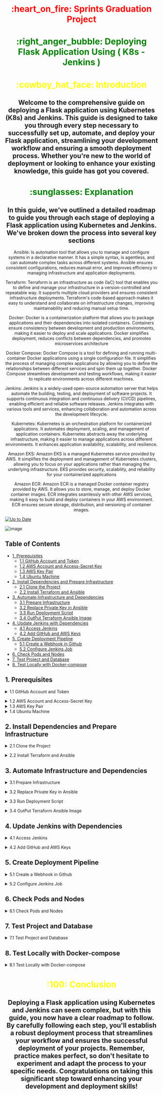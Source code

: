 <div align="center">
  <h1 style="color: red;"> :heart_on_fire: Sprints Graduation Project</h1>
</div>

<div align="center">
  <h1 style="color: green;"> :right_anger_bubble: Deploying Flask Application Using ( K8s - Jenkins )</h1>
</div>

<div align="center">
  <h1 style="color: yellow;"> :cowboy_hat_face: Introduction</h1>
  <h2>Welcome to the comprehensive guide on deploying a Flask application using Kubernetes (K8s) and Jenkins. This guide is designed to take you through every step necessary to successfully set up, automate, and deploy your Flask application, streamlining your development workflow and ensuring a smooth deployment process. Whether you're new to the world of deployment or looking to enhance your existing knowledge, this guide has got you covered.</h2>
</div>

<div align="center">
  <h1 style="color: green;"> :sunglasses: Explanation</h1>
  <h2>In this guide, we've outlined a detailed roadmap to guide you through each stage of deploying a Flask application using Kubernetes and Jenkins. We've broken down the process into several key sections</h2>
  
  <p>Ansible: Is automation tool that allows you to manage and configure systems in a declarative manner. It has a simple syntax, is agentless, and can automate complex tasks across different systems. Ansible ensures consistent configurations, reduces manual error, and improves efficiency in managing infrastructure and application deployments.</p>
  
<p>Terraform: Terraform is an infrastructure as code (IaC) tool that enables you to define and manage your infrastructure in a version-controlled and repeatable way. It supports multiple cloud providers and ensures consistent infrastructure deployments. Terraform's code-based approach makes it easy to understand and collaborate on infrastructure changes, improving maintainability and reducing manual setup time.</p>

<p>Docker: Docker is a containerization platform that allows you to package applications and their dependencies into isolated containers. Containers ensure consistency between development and production environments, making it easier to deploy and scale applications. Docker simplifies deployment, reduces conflicts between dependencies, and promotes microservices architecture</p>
  
<p>Docker Compose: Docker Compose is a tool for defining and running multi-container Docker applications using a single configuration file. It simplifies the process of managing complex applications by allowing you to define the relationships between different services and spin them up together. Docker Compose streamlines development and testing workflows, making it easier to replicate environments across different machines.</p>
  
<p>Jenkins: Jenkins is a widely-used open-source automation server that helps automate the building, testing, and deployment of software projects. It supports continuous integration and continuous delivery (CI/CD) pipelines, enabling efficient and reliable software releases. Jenkins integrates with various tools and services, enhancing collaboration and automation across the development lifecycle.</p>
  
<p>Kubernetes: Kubernetes is an orchestration platform for containerized applications. It automates deployment, scaling, and management of application containers. Kubernetes abstracts away the underlying infrastructure, making it easier to manage applications across different environments. It enhances application availability, scalability, and resilience.</p>
  
<p>Amazon EKS: Amazon EKS is a managed Kubernetes service provided by AWS. It simplifies the deployment and management of Kubernetes clusters, allowing you to focus on your applications rather than managing the underlying infrastructure. EKS provides security, scalability, and reliability for your containerized applications</p>
  
<p>Amazon ECR: Amazon ECR is a managed Docker container registry provided by AWS. It allows you to store, manage, and deploy Docker container images. ECR integrates seamlessly with other AWS services, making it easy to build and deploy containers in your AWS environment. ECR ensures secure storage, distribution, and versioning of container images.</p>
</div>

  [![Up to Date](https://github.com/ikatyang/emoji-cheat-sheet/workflows/Up%20to%20Date/badge.svg)](https://github.com/amrashraf-web/Project_App/actions)

![image](https://github.com/amrashraf-web/Project_App/assets/82893114/3c6e7ba0-1138-433c-a5d0-df24cdcf5d1d)


## Table of Contents
- [1. Prerequisites](#1-prerequisites)
  - [1.1 GitHub Account and Token](#11-github-account-and-token)
  - [1.2 AWS Account and Access-Secret Key](#12-aws-account-and-access-secret-key)
  - [1.3 AWS Key Pair](#13-aws-key-pair)
  - [1.4 Ubuntu Machine](#14-ubuntu-machine)
- [2. Install Dependencies and Prepare Infrastructure](#2-install-dependencies-and-prepare-infrastructure)
  - [2.1 Clone the Project](#21-clone-the-project)
  - [2.2 Install Terraform and Ansible](#22-install-terraform-and-ansible)
- [3. Automate Infrastructure and Dependencies](#3-automate-infrastructure-and-dependencies)
  - [3.1 Prepare Infrastructure](#31-prepare-infrastructure)
  - [3.2 Replace Private Key in Ansible](#32-replace-private-key-in-ansible)
  - [3.3 Run Deployment Script](#33-run-deployment-script)
  - [3.4 OutPut Terraform Ansible Image](#34-OutPut-Terraform-Ansible-Image)
- [4. Update Jenkins with Dependencies](#4-update-jenkins-with-dependencies)
  - [4.1 Access Jenkins](#41-access-jenkins)
  - [4.2 Add GitHub and AWS Keys](#42-add-github-and-aws-keys)
- [5. Create Deployment Pipeline](#5-create-deployment-pipeline)
  - [5.1 Create a Webhook in Github](#51-Create-a-Webhook-in-Github)
  - [5.2 Configure Jenkins Job](#52-configure-jenkins-job)
- [6. Check Pods and Nodes](#6-check-pods-and-nodes)
- [7. Test Project and Database](#7-test-project-and-database)
- [8. Test Locally with Docker-compose](#8-test-locally-with-docker-compose)




## 1. Prerequisites
<details>
<summary><a name="11-github-account-and-token"></a>1.1 GitHub Account and Token</summary><br><b>

1. **Login to GitHub**: Log in to your GitHub account.
2. **Access Personal Access Tokens**: Go to your GitHub settings. Click on your profile picture in the top right corner, then select "Settings".
3. **Access Developer Settings**: In the left sidebar, under "Developer settings", click on "Personal access tokens".
4. **Generate New Token**: Click the "Generate new token Classic" button.
5. **Configure Token Permissions**: Give your token a meaningful name and select the necessary permissions. Be cautious not to grant more permissions than necessary.
6. **Select Scopes**: GitHub offers various scopes for different permissions. Choose the ones that align with your requirements.
7. **Generate Token**: After configuring permissions, click the "Generate token" button at the bottom of the page.
8. **Copy Token**: GitHub will generate a token for you. Copy this token and store it securely.
   
</b></details>
<details>
<summary><a name="12-aws-account-and-access-secret-key"></a>1.2 AWS Account and Access-Secret Key</summary><br><b>

1. **Login to AWS Console**: Log in to your AWS Management Console.
2. **Access IAM**: Go to the "Identity and Access Management (IAM)" service.
3. **Access Users**: In the IAM dashboard, select "Users" from the left sidebar.
4. **Add User**: Click the "Add user" button.
5. **User Details**: Provide a username for the new user. Select "Programmatic access" to generate access keys for API interactions.
6. **Set Permissions**: Choose between adding the user to a group with necessary permissions or attaching policies directly to the user.
7. **Generate Access Key**: After creating the user, generate an access key.
8. **Copy Token**: AWS will generate an access-secret key pair. Copy these keys and store them securely.
</b></details>

<details>
<summary><a name="13-aws-key-pair"></a>1.3 AWS Key Pair</summary><br><b>
  
1. **Login to AWS Console**: Log in to your AWS Management Console.
2. **Access EC2 Dashboard**: Go to the "EC2 Dashboard" from the services menu.
3. **Key Pairs**: In the EC2 dashboard, select "Key Pairs" from the left sidebar under the "Network & Security" section.
4. **Create Key Pair**: Click the "Create Key Pair" button.
5. **Key Pair Name**: Give your key pair a name. Choose "pem" format to generate a .pem file containing your private key.
6. **Create Key Pair**: Click the "Create Key Pair" button.
7. **Download Key Pair**: After creating the key pair, the private key will be automatically downloaded.
</b></details>

<details>
<summary><a name="14-ubuntu-machine"></a>1.4 Ubuntu Machine</summary><br><b>

  Ensure you have access to an Ubuntu machine.
</b></details>

## 2. Install Dependencies and Prepare Infrastructure

<details>
<summary><a name="21-clone-the-project"></a>2.1 Clone the Project</summary><br><b>

  1. **Clone Project**: Clone this project into your home directory with the provided command.
     ```
     cd ~
     git clone https://github.com/amrashraf-web/Project_App
     ```

</b></details>

<details>

<summary><a name="22-install-terraform-and-ansible"></a>2.2 Install Terraform and Ansible</summary><br><b>

  1. **Install Dependencies**: Navigate to the project folder and install Terraform and Ansible.
     ```
     cd ~/Project_App
     chmod +x Install_Terrafrom_Ansible.sh
     ./Install_Terrafrom_Ansible.sh
     ```

</b></details>


## 3. Automate Infrastructure and Dependencies

<details>
<summary><a name="31-prepare-infrastructure"></a>3.1 Prepare Infrastructure</summary><br><b>

  1. Configure Your Access-Secret key And Key Pair Name in Terraform and update necessary information.
     - ### Put Your Aws Access - Secret Key - Key Pair Name in file [values.auto.tfvars](https://github.com/amrashraf-web/Project_App/blob/master/Terraform_Files/values.auto.tfvars)
     
</b></details>

<details>
<summary><a name="32-replace-private-key-in-ansible"></a>3.2 Replace Private Key in Ansible</summary><br><b>

1. **Replace Private Key**: Replace your private key pair in Ansible configuration.
     - ### Put Your Aws Key Pair File (.pem) In This Folder [Ansible_Files](https://github.com/amrashraf-web/Project_App/blob/master/Ansible_Files)
       
     - ### Replace You Aws Key Pair in ansible_ssh_private_key_file in this file [inventory.ini](https://github.com/amrashraf-web/Project_App/blob/master/Ansible_Files/inventory.ini)

    - ### Put Your Your Access-Secret key In This File [main.yml](https://github.com/amrashraf-web/Project_App/blob/master/Ansible_Files/roles/Install_Aws/vars/main.yml)

</b></details>

<details>
<summary><a name="33-run-deployment-script"></a>3.3 Run Deployment Script</summary><br><b>

1. Navigate to the project folder and run the deployment script.
   ```
   cd ~/Project_App
   chmod +x Deploy.sh
   ./Deploy.sh
   ```
</b></details>

<details>
<summary><a name="34-OutPut-Terraform-Ansible-Image"></a>3.4 OutPut Terraform Ansible Image</summary><br><b>

  - Here Output Of Terraform Image
   
   ![image](https://github.com/amrashraf-web/Project_App/assets/82893114/65d035da-a3a3-4842-9f3d-a9a1ecc7f7d8)

  - Here Output Of Ansible Image
   
    ![image](https://github.com/amrashraf-web/Project_App/assets/82893114/7e11fc1b-13cb-45b8-a94e-ae6102a1ab70)


</b></details>


## 4. Update Jenkins with Dependencies

<details>
<summary><a name="41-access-jenkins"></a>4.1 Access Jenkins</summary><br><b>

1. **Access Jenkins**: Access Jenkins using the provided URL in Last Image Mentioned Above and login with The Admin API token.
2. **Install Plugins**: Click "Install suggested plugins" and wait for the installation to finish.
3. **Create User**: Create a user with necessary information.
4. **Start Jenkins**: Click "Start Jenkins".

</b></details>

<details>
<summary><a name="42-add-github-and-aws-keys"></a>4.2 Add GitHub and AWS Keys</summary><br><b>

1. **Add GitHub and AWS Keys**:

   - GitHub Key:
     - Go to Manage Jenkins > Credentials > System > Global credentials (unrestricted) > Add credentials.
     - Use Username with password, scope Global.
     - Provide your GitHub username in username field and token in password field.
     - ID: github_key

   - AWS Key:
     - Go to Manage Jenkins > Credentials > System > Global credentials (unrestricted) > Add credentials.
     - Use Username with password, scope Global.
     - Provide your AWS Access Key in username field and Secret Key in password field.
     - ID: aws_key

</b></details>

## 5. Create Deployment Pipeline

<details>
<summary><a name="51-Create-a-Webhook-in-Github"></a>5.1 Create a Webhook in Github</summary><br><b>

1. Create a Webhook:

  - Go to your GitHub repository.
  - Click on "Settings" tab.
  - Click on "Webhooks" in the left sidebar.
  - Click the "Add webhook" button.

2. Configure the Webhook:

  - Payload URL: This is the URL of your Jenkins server's webhook endpoint. It usually looks like http://ip_server:8080/github-webhook/.
  - Content type: Set it to application/json.
  - Which events would you like to trigger this webhook?: Choose the events that should trigger the Jenkins build. Typically, you might select "Push events" for any code pushes to the repository.

  - Click the "Add webhook" button to save your webhook configuration.

  ![image](https://github.com/amrashraf-web/Project_App/assets/82893114/b4fc47c2-96b0-4922-b156-100db67aa447)


</b></details>

<details>
<summary><a name="52-configure-jenkins-job"></a>5.2 Configure Jenkins Job</summary><br><b>

  1. - In Jenkins Page Click Create Job 
  2. - In Enter an item name Field Put Any Name For Pipeline
  3. - Choose Pipeline
  4. - Click Ok
  5. - in The Configure Page 
      - Check True For This Option : GitHub hook trigger for GITScm polling In Build Triggers
      - In Pipeline Choose Pipeline Script And Put Your Jenkins Code
        
         > [!IMPORTANT]
         > 
         > Make Sure That You Replaced My ECR repository with your ECR repository in JenkinsFile Code Line 5 [jenkinsfile](https://github.com/amrashraf-web/Project_App/blob/master/Jenkinsfile)
         
      - Click Save 
      - Now Click Build

</b></details>

## 6. Check Pods and Nodes

<details>
<summary><a name="6-check-pods-and-nodes">6.1 Check Pods and Nodes</a></summary><br><b>

![image](https://github.com/amrashraf-web/Project_App/assets/82893114/b5fcb2eb-3ad9-4b85-94df-a19d4114a1b5)


</b></details>

## 7. Test Project and Database

<details>
<summary><a name="7-test-project-and-database"></a>7.1 Test Project and Database</summary><br><b>


![image](https://github.com/amrashraf-web/Project_App/assets/82893114/290ba1fe-a4fd-43ef-b005-33beae855e8d)

![image](https://github.com/amrashraf-web/Project_App/assets/82893114/d6b9beec-9c47-4176-a114-947a183cadb1)

![image](https://github.com/amrashraf-web/Project_App/assets/82893114/934ec5f5-b98d-433c-9319-73101ce59f96)

![image](https://github.com/amrashraf-web/Project_App/assets/82893114/d7dc3a1b-b23b-48ca-bfc8-d39119ffbf82)

![image](https://github.com/amrashraf-web/Project_App/assets/82893114/26ae7bec-a237-4477-a8cf-4f82a1f6a0aa)

![image](https://github.com/amrashraf-web/Project_App/assets/82893114/735d4181-32d1-4592-880f-00b4f52b36ee)

![image](https://github.com/amrashraf-web/Project_App/assets/82893114/de690b40-37b2-47bb-ba70-84d1d0c3ac50)


</b></details>

## 8. Test Locally with Docker-compose

<details>
<summary><a name="8-test-locally-with-docker-compose"></a>8.1 Test Locally with Docker-compose</summary><br><b>

![image](https://github.com/amrashraf-web/Project_App/assets/82893114/89d7cd61-3a60-43f4-98a6-1d52692e4882)

![image](https://github.com/amrashraf-web/Project_App/assets/82893114/079ddade-6f6e-4e27-8e34-e3f69367fa2e)

![image](https://github.com/amrashraf-web/Project_App/assets/82893114/d7dd19f3-a88e-41ec-8726-1d51bbd58033)

![image](https://github.com/amrashraf-web/Project_App/assets/82893114/f551a643-d05d-4049-89bd-e8e9079363ae)

![image](https://github.com/amrashraf-web/Project_App/assets/82893114/9dbd52c7-d1d3-4689-a094-2b9361204c1e)

![image](https://github.com/amrashraf-web/Project_App/assets/82893114/fda809dd-389f-4202-9fd0-883ba48e67ba)

</b></details>

<div align="center">
  <h1 style="color: yellow;"> :100: Conclusion</h1>
  <h2>Deploying a Flask application using Kubernetes and Jenkins can seem complex, but with this guide, you now have a clear roadmap to follow. By carefully following each step, you'll establish a robust deployment process that streamlines your workflow and ensures the successful deployment of your projects. Remember, practice makes perfect, so don't hesitate to experiment and adapt the process to your specific needs. Congratulations on taking this significant step toward enhancing your development and deployment skills!</h2>
</div>
